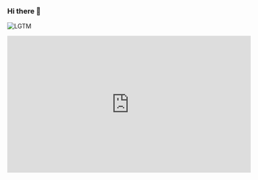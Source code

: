 ### Hi there 👋

<!--
**dongri/dongri** is a ✨ _special_ ✨ repository because its `README.md` (this file) appears on your GitHub profile.

Here are some ideas to get you started:

- 🔭 I’m currently working on ...
- 🌱 I’m currently learning ...
- 👯 I’m looking to collaborate on ...
- 🤔 I’m looking for help with ...
- 💬 Ask me about ...
- 📫 How to reach me: ...
- 😄 Pronouns: ...
- ⚡ Fun fact: ...
-->

![LGTM](https://lgtm.lol/api/random)

<iframe width="560" height="315" src="https://lgtm.lol/random" frameborder="0" allowfullscreen></iframe>
